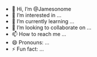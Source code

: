 - 👋 Hi, I’m @Jamesonome
- 👀 I’m interested in ...
- 🌱 I’m currently learning ...
- 💞️ I’m looking to collaborate on ...
- 📫 How to reach me ...
- 😄 Pronouns: ...
- ⚡ Fun fact: ...

<!---
Jamesonome/Jamesonome is a ✨ special ✨ repository because its `README.md` (this file) appears on your GitHub profile.
You can click the Preview link to take a look at your changes.
--->
